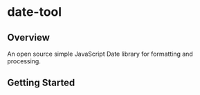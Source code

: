 # date-tool
## Overview
An open source simple JavaScript Date library for formatting and processing.
## Getting Started

